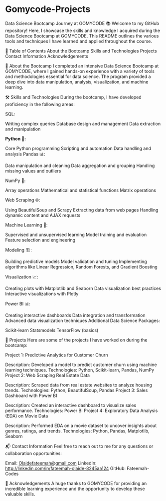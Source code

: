 # Gomycode-Projects

Data Science Bootcamp Journey at GOMYCODE 📚
Welcome to my GitHub repository! Here, I showcase the skills and knowledge I acquired during the Data Science Bootcamp at GOMYCODE. This README outlines the various tools and techniques I have learned and applied throughout the course.

📌 Table of Contents
About the Bootcamp
Skills and Technologies
Projects
Contact Information
Acknowledgements

📝 About the Bootcamp
I completed an intensive Data Science Bootcamp at GOMYCODE, where I gained hands-on experience with a variety of tools and methodologies essential for data science. The program provided a deep dive into data manipulation, analysis, visualization, and machine learning.

🛠 Skills and Technologies
During the bootcamp, I have developed proficiency in the following areas:

SQL:

Writing complex queries
Database design and management
Data extraction and manipulation

**Python 🐍:**

Core Python programming
Scripting and automation
Data handling and analysis
Pandas 📊:

Data manipulation and cleaning
Data aggregation and grouping
Handling missing values and outliers

NumPy 🔢:

Array operations
Mathematical and statistical functions
Matrix operations

Web Scraping 🌐:

Using BeautifulSoup and Scrapy
Extracting data from web pages
Handling dynamic content and AJAX requests

Machine Learning 🤖:

Supervised and unsupervised learning
Model training and evaluation
Feature selection and engineering

Modeling 🏗️:

Building predictive models
Model validation and tuning
Implementing algorithms like Linear Regression, Random Forests, and Gradient Boosting

Visualization 📈:

Creating plots with Matplotlib and Seaborn
Data visualization best practices
Interactive visualizations with Plotly

Power BI 📊:

Creating interactive dashboards
Data integration and transformation
Advanced data visualization techniques
Additional Data Science Packages:

Scikit-learn
Statsmodels
TensorFlow (basics)

📂 Projects
Here are some of the projects I have worked on during the bootcamp:

Project 1: Predictive Analytics for Customer Churn

Description: Developed a model to predict customer churn using machine learning techniques.
Technologies: Python, Scikit-learn, Pandas, NumPy
Project 2: Web Scraping Real Estate Data

Description: Scraped data from real estate websites to analyze housing trends.
Technologies: Python, BeautifulSoup, Pandas
Project 3: Sales Dashboard with Power BI

Description: Created an interactive dashboard to visualize sales performance.
Technologies: Power BI
Project 4: Exploratory Data Analysis (EDA) on Movie Data

Description: Performed EDA on a movie dataset to uncover insights about genres, ratings, and trends.
Technologies: Python, Pandas, Matplotlib, Seaborn

📬 Contact Information
Feel free to reach out to me for any questions or collaboration opportunities:

Email: Olaidefateemah@gmail.com
LinkedIn: http://linkedin.com/in/fateemah-olaide-8245aa124
GitHub: Fateemah-Codes

🎉 Acknowledgements
A huge thanks to GOMYCODE for providing an incredible learning experience and the opportunity to develop these valuable skills.
